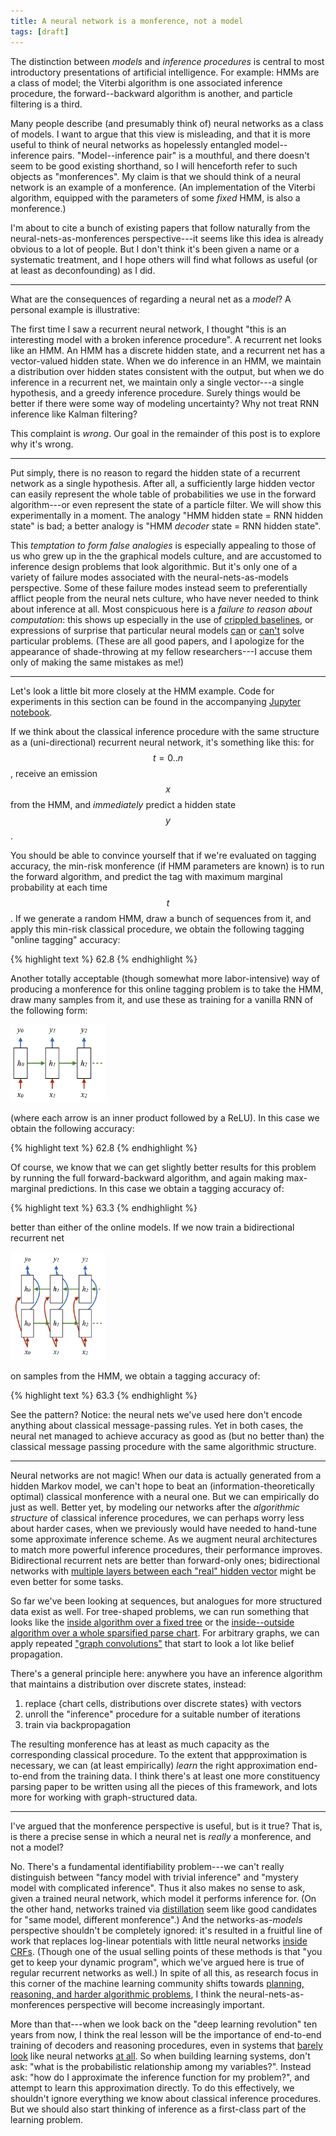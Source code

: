 ```yaml
---
title: A neural network is a monference, not a model
tags: [draft]
---
```


The distinction between _models_ and _inference procedures_ is central to most
introductory presentations of artificial intelligence.  For example: HMMs are a
class of model; the Viterbi algorithm is one associated inference procedure,
the forward--backward algorithm is another, and particle filtering is a third.

Many people describe (and presumably think of) neural networks as a class of
models. I want to argue that this view is misleading, and that it is more useful
to think of neural networks as hopelessly entangled model--inference pairs.
"Model--inference pair" is a mouthful, and there doesn't seem to be good
existing shorthand, so I will henceforth refer to such objects as "monferences".
My claim is that we should think of a neural network is an example of a
monference. (An implementation of the Viterbi algorithm, equipped with the
parameters of some _fixed_ HMM, is also a monference.)

I'm about to cite a bunch of existing papers that follow naturally from the
neural-nets-as-monferences perspective---it seems like this idea is already
obvious to a lot of people. But I don't think it's been given a name or a
systematic treatment, and I hope others will find what follows as useful
(or at least as deconfounding) as I did.

---

What are the consequences of regarding a neural net as a _model_?
A personal example is illustrative:

The first time I saw a recurrent neural network, I thought "this is an
interesting model with a broken inference procedure". A recurrent net looks like
an HMM. An HMM has a discrete hidden state, and a recurrent net has a
vector-valued hidden state.  When we do inference in an HMM, we maintain a
distribution over hidden states consistent with the output, but when we do
inference in a recurrent net, we maintain only a single vector---a single
hypothesis, and a greedy inference procedure. Surely things would be better if
there were some way of modeling uncertainty? Why not treat RNN inference like
Kalman filtering?

This complaint is _wrong_. Our goal in the remainder of this post is to explore
why it's wrong.

---

Put simply, there is no reason to regard the hidden state of a
recurrent network as a single hypothesis. After all, a sufficiently large hidden
vector can easily represent the whole table of probabilities we use in the
forward algorithm---or even represent the state of a particle filter. We will
show this experimentally in a moment. The analogy "HMM hidden state = RNN hidden
state" is bad; a better analogy is "HMM _decoder_ state = RNN hidden state".

This _temptation to form false analogies_ is especially appealing to those of us
who grew up in the the graphical models culture, and are accustomed to inference
design problems that look algorithmic. But it's only one of a variety of failure
modes associated with the neural-nets-as-models perspective. Some of these
failure modes instead seem to preferentially afflict people from the neural nets
culture, who have never needed to think about inference at all. Most conspicuous
here is a _failure to reason about computation_: this shows up especially in the
use of [crippled baselines](http://arxiv.org/abs/1511.08228), or expressions of
surprise that particular neural models [can](http://arxiv.org/abs/1312.6192) or
[can't](http://arxiv.org/abs/1503.08895v4) solve particular problems.  (These
are all good papers, and I apologize for the appearance of shade-throwing at my
fellow researchers---I accuse them only of making the same mistakes as me!)

---

Let's look a little bit more closely at the HMM example. Code for experiments in
this section can be found in the accompanying [Jupyter
notebook](https://github.com/jacobandreas/blog/blob/gh-pages/notebooks/monference.ipynb).

If we think about the classical inference procedure with the same structure
as a (uni-directional) recurrent neural network, it's something like this:
for $$t = 0..n$$, receive an emission $$x$$ from the HMM, and _immediately_
predict a hidden state $$y$$.

You should be able to convince yourself that if we're evaluated on tagging
accuracy, the min-risk monference (if HMM parameters are known) is to run the
forward algorithm, and predict the tag with maximum marginal probability at each
time $$t$$. If we generate a random HMM, draw a bunch of sequences from it, and
apply this min-risk classical procedure, we obtain the following tagging
"online tagging" accuracy:

{% highlight text %}
    62.8
{% endhighlight %}

Another totally acceptable (though somewhat more labor-intensive) way of
producing a monference for this online tagging problem is to take the HMM, draw
many samples from it, and use these as training for a vanilla RNN of the
following form:

<img src="figures/monference_rnn.png" style="width: 30%">

(where each arrow is an inner product followed by a ReLU). In this case we
obtain the following accuracy:

{% highlight text %}
    62.8
{% endhighlight %}

Of course, we know that we can get slightly better results for this problem by
running the full forward-backward algorithm, and again making max-marginal
predictions. In this case we obtain a tagging accuracy of:

{% highlight text %}
    63.3
{% endhighlight %}

better than either of the online models. If we now train a bidirectional
recurrent net

<img src="figures/monference_bdrnn.png" style="width: 30%">

on samples from the HMM, we obtain a tagging accuracy of:

{% highlight text %}
    63.3
{% endhighlight %}

See the pattern?  Notice: the neural nets we've used here don't encode anything
about classical message-passing rules. Yet in both cases, the neural net managed
to achieve accuracy as good as (but no better than) the classical message
passing procedure with the same algorithmic structure.

---

Neural networks are not magic! When our data is actually generated from a hidden
Markov model, we can't hope to beat an (information-theoretically optimal)
classical monference with a neural one. But we can empirically do just as well.
Better yet, by modeling our networks after the _algorithmic structure_ of
classical inference procedures, we can perhaps worry less about harder cases,
when we previously would have needed to hand-tune some approximate inference
scheme.  As we augment neural architectures to match more powerful inference
procedures, their performance improves.  Bidirectional recurrent nets are better
than forward-only ones; bidirectional networks with [multiple layers between
each "real" hidden vector](http://arxiv.org/abs/1602.08210) might be even better
for some tasks.

So far we've been looking at sequences, but analogues for more structured data
exist as well. For tree-shaped problems, we can run something that looks like
the [inside algorithm over a fixed
tree](http://www.socher.org/uploads/Main/SocherBauerManningNg_ACL2013.pdf) or
the [inside--outside algorithm over a whole sparsified parse
chart](https://aclweb.org/anthology/D/D15/D15-1137.pdf).  For arbitrary graphs,
we can apply repeated ["graph
convolutions"](http://arxiv.org/pdf/1509.09292.pdf) that start to look a lot
like belief propagation.

There's a general principle here: anywhere you have an inference algorithm that
maintains a distribution over discrete states, instead: 

1. replace {chart cells, distributions over discrete states} with vectors
2. unroll the "inference" procedure for a suitable number of iterations
3. train via backpropagation

The resulting monference has at least as much capacity as the corresponding
classical procedure. To the extent that appproximation is necessary, we can (at
least empirically) _learn_ the right approximation end-to-end from the training
data. I think there's at least one more constituency parsing paper to be written
using all the pieces of this framework, and lots more for working with
graph-structured data.

---

I've argued that the monference perspective is useful, but is it true? That is,
is there a precise sense in which a neural net is _really_ a monference, and not
a model?

No. There's a fundamental identifiability problem---we can't really distinguish
between "fancy model with trivial inference" and "mystery model with complicated
inference". Thus it also makes no sense to ask, given a trained neural network,
which model it performs inference for. (On the other hand, networks trained via
[distillation](http://arxiv.org/abs/1503.02531) seem like good candidates for
"same model, different monference".) And the networks-as-_models_ perspective
shouldn't be completely ignored: it's resulted in a fruitful line of work that
replaces log-linear potentials with little neural networks [inside
CRFs](http://www.eecs.berkeley.edu/~gdurrett/papers/durrett-klein-acl2015.pdf).
(Though one of the usual selling points of these methods is that "you get to
keep your dynamic program", which we've argued here is true of regular recurrent
networks as well.)
In spite of all this, as research focus in this corner of the machine learning
community shifts towards [planning, reasoning, and harder algorithmic
problems](http://nips2015.sched.org/event/4G4h/reasoning-attention-memory-ram-workshop),
I think the neural-nets-as-monferences perspective will become increasingly
important. 

More than that---when we look back on the "deep learning revolution" ten years
from now, I think the real lesson will be the importance of end-to-end training
of decoders and reasoning procedures, even in systems that [barely
look](http://www.cs.cmu.edu/~mgormley/papers/gormley+dredze+eisner.tacl.2015.pdf)
like neural networks [at all](http://arxiv.org/abs/1601.01705). So when building
learning systems, don't ask: "what is the probabilistic relationship among my
variables?". Instead ask: "how do I approximate the inference function for my
problem?", and attempt to learn this approximation directly. To do this
effectively, we shouldn't ignore everything we know about classical inference
procedures. But we should also start thinking of inference as a first-class part
of the learning problem.
